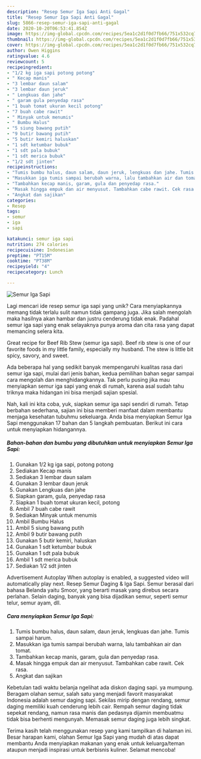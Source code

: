 ```yaml
---
description: "Resep Semur Iga Sapi Anti Gagal"
title: "Resep Semur Iga Sapi Anti Gagal"
slug: 5866-resep-semur-iga-sapi-anti-gagal
date: 2020-10-20T06:53:41.854Z
image: https://img-global.cpcdn.com/recipes/5ea1c2d1f0d7fb66/751x532cq70/semur-iga-sapi-foto-resep-utama.jpg
thumbnail: https://img-global.cpcdn.com/recipes/5ea1c2d1f0d7fb66/751x532cq70/semur-iga-sapi-foto-resep-utama.jpg
cover: https://img-global.cpcdn.com/recipes/5ea1c2d1f0d7fb66/751x532cq70/semur-iga-sapi-foto-resep-utama.jpg
author: Owen Higgins
ratingvalue: 4.6
reviewcount: 5
recipeingredient:
- "1/2 kg iga sapi potong potong"
- " Kecap manis"
- "3 lembar daun salam"
- "3 lembar daun jeruk"
- " Lengkuas dan jahe"
- " garam gula penyedap rasa"
- "1 buah tomat ukuran kecil potong"
- "7 buah cabe rawit"
- " Minyak untuk menumis"
- " Bumbu Halus"
- "5 siung bawang putih"
- "9 butir bawang putih"
- "5 butir kemiri haluskan"
- "1 sdt ketumbar bubuk"
- "1 sdt pala bubuk"
- "1 sdt merica bubuk"
- "1/2 sdt jinten"
recipeinstructions:
- "Tumis bumbu halus, daun salam, daun jeruk, lengkuas dan jahe. Tumis sampai harum."
- "Masukkan iga tumis sampai berubah warna, lalu tambahkan air dan tomat."
- "Tambahkan kecap manis, garam, gula dan penyedap rasa."
- "Masak hingga empuk dan air menyusut. Tambahkan cabe rawit. Cek rasa."
- "Angkat dan sajikan"
categories:
- Resep
tags:
- semur
- iga
- sapi

katakunci: semur iga sapi 
nutrition: 274 calories
recipecuisine: Indonesian
preptime: "PT15M"
cooktime: "PT38M"
recipeyield: "4"
recipecategory: Lunch

---
```



![Semur Iga Sapi](https://img-global.cpcdn.com/recipes/5ea1c2d1f0d7fb66/751x532cq70/semur-iga-sapi-foto-resep-utama.jpg)

Lagi mencari ide resep semur iga sapi yang unik? Cara menyiapkannya memang tidak terlalu sulit namun tidak gampang juga. Jika salah mengolah maka hasilnya akan hambar dan justru cenderung tidak enak. Padahal semur iga sapi yang enak selayaknya punya aroma dan cita rasa yang dapat memancing selera kita.

Great recipe for Beef Rib Stew (semur iga sapi). Beef rib stew is one of our favorite foods in my little family, especially my husband. The stew is little bit spicy, savory, and sweet.

Ada beberapa hal yang sedikit banyak mempengaruhi kualitas rasa dari semur iga sapi, mulai dari jenis bahan, kedua pemilihan bahan segar sampai cara mengolah dan menghidangkannya. Tak perlu pusing jika mau menyiapkan semur iga sapi yang enak di rumah, karena asal sudah tahu triknya maka hidangan ini bisa menjadi sajian spesial.


Nah, kali ini kita coba, yuk, siapkan semur iga sapi sendiri di rumah. Tetap berbahan sederhana, sajian ini bisa memberi manfaat dalam membantu menjaga kesehatan tubuhmu sekeluarga. Anda bisa menyiapkan Semur Iga Sapi menggunakan 17 bahan dan 5 langkah pembuatan. Berikut ini cara untuk menyiapkan hidangannya.

<!--inarticleads1-->

##### Bahan-bahan dan bumbu yang dibutuhkan untuk menyiapkan Semur Iga Sapi:

1. Gunakan 1/2 kg iga sapi, potong potong
1. Sediakan  Kecap manis
1. Sediakan 3 lembar daun salam
1. Gunakan 3 lembar daun jeruk
1. Gunakan  Lengkuas dan jahe
1. Siapkan  garam, gula, penyedap rasa
1. Siapkan 1 buah tomat ukuran kecil, potong
1. Ambil 7 buah cabe rawit
1. Sediakan  Minyak untuk menumis
1. Ambil  Bumbu Halus
1. Ambil 5 siung bawang putih
1. Ambil 9 butir bawang putih
1. Gunakan 5 butir kemiri, haluskan
1. Gunakan 1 sdt ketumbar bubuk
1. Gunakan 1 sdt pala bubuk
1. Ambil 1 sdt merica bubuk
1. Sediakan 1/2 sdt jinten


Advertisement Autoplay When autoplay is enabled, a suggested video will automatically play next. Resep Semur Daging &amp; Iga Sapi. Semur berasal dari bahasa Belanda yaitu Smoor, yang berarti masak yang direbus secara perlahan. Selain daging, banyak yang bisa dijadikan semur, seperti semur telur, semur ayam, dll. 

<!--inarticleads2-->

##### Cara menyiapkan Semur Iga Sapi:

1. Tumis bumbu halus, daun salam, daun jeruk, lengkuas dan jahe. Tumis sampai harum.
1. Masukkan iga tumis sampai berubah warna, lalu tambahkan air dan tomat.
1. Tambahkan kecap manis, garam, gula dan penyedap rasa.
1. Masak hingga empuk dan air menyusut. Tambahkan cabe rawit. Cek rasa.
1. Angkat dan sajikan


Kebetulan tadi waktu belanja ngelihat ada diskon daging sapi. ya mumpung. Beragam olahan semur, salah satu yang menjadi favorit masyarakat Indonesia adalah semur daging sapi. Sekilas mirip dengan rendang, semur daging memiliki kuah cenderung lebih cair. Rempah semur daging tidak sepekat rendang, namun rasa manis dan pedasnya dijamin membuatmu tidak bisa berhenti mengunyah. Memasak semur daging juga lebih singkat. 

Terima kasih telah menggunakan resep yang kami tampilkan di halaman ini. Besar harapan kami, olahan Semur Iga Sapi yang mudah di atas dapat membantu Anda menyiapkan makanan yang enak untuk keluarga/teman ataupun menjadi inspirasi untuk berbisnis kuliner. Selamat mencoba!
